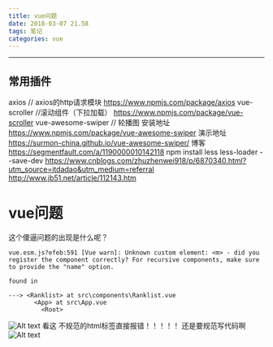 ```yaml
---
title: vue问题
date: 2018-03-07 21.58
tags: 笔记
categories: vue
---
```


--------------------------------------------------------------------------------

<!-- more -->

## 常用插件

axios // axios的http请求模块
https://www.npmjs.com/package/axios
vue-scroller //滚动组件（下拉加载）
https://www.npmjs.com/package/vue-scroller
vue-awesome-swiper // 轮播图
安装地址　https://www.npmjs.com/package/vue-awesome-swiper
演示地址　https://surmon-china.github.io/vue-awesome-swiper/
博客　https://segmentfault.com/a/1190000010142118
npm install less less-loader --save-dev
https://www.cnblogs.com/zhuzhenwei918/p/6870340.html?utm_source=itdadao&utm_medium=referral
http://www.jb51.net/article/112143.htm
# vue问题

这个傻逼问题的出现是什么呢？

```
vue.esm.js?efeb:591 [Vue warn]: Unknown custom element: <m> - did you register the component correctly? For recursive components, make sure to provide the "name" option.

found in

---> <Ranklist> at src\components\Ranklist.vue
       <App> at src\App.vue
         <Root>
```
![Alt text](./1522940794079.png)
看这 不规范的html标签直接报错！！！！！ 还是要规范写代码啊
![Alt text](./1522940849546.png)
  